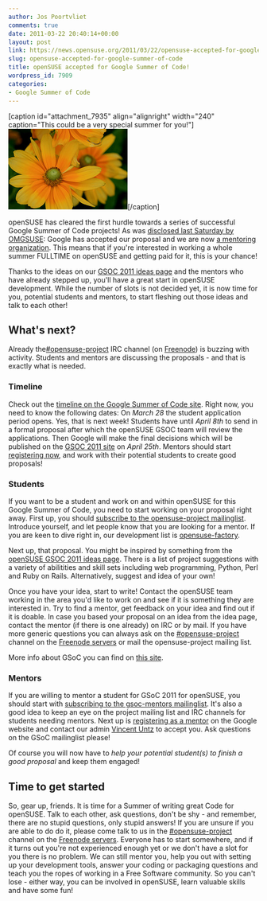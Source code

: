 ```yaml
---
author: Jos Poortvliet
comments: true
date: 2011-03-22 20:40:14+00:00
layout: post
link: https://news.opensuse.org/2011/03/22/opensuse-accepted-for-google-summer-of-code/
slug: opensuse-accepted-for-google-summer-of-code
title: openSUSE accepted for Google Summer of Code!
wordpress_id: 7909
categories:
- Google Summer of Code
---
```


[caption id="attachment_7935" align="alignright" width="240" caption="This could be a very special summer for you!"][![Yellow flowers](/wp-content/uploads/2011/03/2725050242_ed79fa51cd_m.jpg)](http://news.opensuse.org/2011/03/22/opensuse-accepted-for-google-summer-of-code/2725050242_ed79fa51cd_m/)[/caption]

openSUSE has cleared the first hurdle towards a series of successful Google Summer of Code projects! As was [disclosed last Saturday by OMGSUSE](http://omgsuse.com/content/opensuse-be-part-google-summer-code-2011): Google has accepted our proposal and we are now [a mentoring organization](http://www.google-melange.com/gsoc/org/show/google/gsoc2011/opensuse). This means that if you're interested in working a whole summer FULLTIME on openSUSE and getting paid for it, this is your chance! 

Thanks to the ideas on our [GSOC 2011 ideas page](http://en.opensuse.org/openSUSE:GSOC_2011_Ideas#General_ideas) and the mentors who have already stepped up, you'll have a great start in openSUSE development. While the number of slots is not decided yet, it is now time for you, potential students and mentors, to start fleshing out those ideas and talk to each other!<!-- more -->


## What's next?


Already the[#opensuse-project](irc://irc.freenode.net/opensuse-project) IRC channel (on [Freenode](http://freenode.net/)) is buzzing with activity. Students and mentors are discussing the proposals - and that is exactly what is needed.


### Timeline


Check out the [timeline on the Google Summer of Code site](http://www.google-melange.com/document/show/gsoc_program/google/gsoc2011/timeline). Right now, you need to know the following dates:
On _March 28_ the student application period opens. Yes, that is next week! Students have until _April 8th_ to send in a formal proposal after which the openSUSE GSOC team will review the applications. Then Google will make the final decisions which will be published on the [GSOC 2011 site](http://www.google-melange.com/gsoc/program/home/google/gsoc2011) on _April 25th_. Mentors should start [registering now](http://www.google-melange.com/gsoc/org/apply_mentor/google/gsoc2011), and work with their potential students to create good proposals!


### Students


If you want to be a student and work on and within openSUSE for this Google Summer of Code, you need to start working on your proposal right away. First up, you should [subscribe to the opensuse-project mailinglist](mailto:opensuse-project+subscribe@opensuse.org). Introduce yourself, and let people know that you are looking for a mentor.  If you are keen to dive right in, our development list is [opensuse-factory](mailto:opensuse-factory+subscribe@opensuse.org).

Next up, that proposal. You might be inspired by something from the [openSUSE GSOC 2011 ideas page](http://en.opensuse.org/openSUSE:GSOC_2011_Ideas). There is a list of project suggestions with a variety of abilitities and skill sets including web programming, Python, Perl and Ruby on Rails. Alternatively, suggest and idea of your own!

Once you have your idea, start to write! Contact the openSUSE team working in the area you'd like to work on and see if it is something they are interested in. Try to find a mentor, get feedback on your idea and find out if it is doable. In case you based your proposal on an idea from the idea page, contact the mentor (if there is one already) on IRC or by mail. If you have more generic questions you can always ask on the [#opensuse-project](irc://irc.freenode.net/opensuse-project) channel on the [Freenode servers](http://freenode.net/) or mail the opensuse-project mailing list.

More info about GSoC you can find on [this site](http://www.google-melange.com).


### Mentors


If you are willing to mentor a student for GSoC 2011 for openSUSE, you should start with [subscribing to the gsoc-mentors mailinglist](mailto:gsoc-mentors+subscribe@opensuse.org). It's also a good idea to keep an eye on the project mailing list and IRC channels for students needing mentors. Next up is  [registering as a mentor](http://www.google-melange.com/gsoc/org/apply_mentor/google/gsoc2011) on the Google website and contact our admin [Vincent Untz](http://en.opensuse.org/User:Vuntz) to accept you. Ask questions on the GSoC mailinglist please!

Of course you will now have to _help your potential student(s) to finish a good proposal_ and keep them engaged!


## Time to get started


So, gear up, friends. It is time for a Summer of writing great Code for openSUSE. Talk to each other, ask questions, don't be shy - and remember, there are no stupid questions, only stupid answers! If you are unsure if you are able to do do it, please come talk to us in the [#opensuse-project](irc://irc.freenode.net/opensuse-project) channel on the [Freenode servers](http://freenode.net/). Everyone has to start somewhere,  and if it turns out you're not experienced enough yet or we don't have a slot for you there is no problem. We can still mentor you, help you out with setting up your development tools, answer your coding or packaging questions and teach you the ropes of working in a Free Software community. So you can't lose - either way, you can be involved in openSUSE, learn valuable skills and have some fun!
